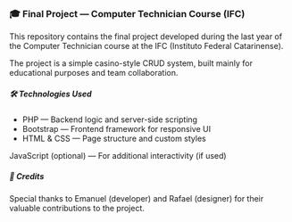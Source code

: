 ### 🎓 Final Project — Computer Technician Course (IFC)
This repository contains the final project developed during the last year of the Computer Technician course at the IFC (Instituto Federal Catarinense).

The project is a simple casino-style CRUD system, built mainly for educational purposes and team collaboration.

##### 🛠️ Technologies Used
- PHP — Backend logic and server-side scripting
- Bootstrap — Frontend framework for responsive UI
- HTML & CSS — Page structure and custom styles

JavaScript (optional) — For additional interactivity (if used)

##### 🙌 Credits
Special thanks to Emanuel (developer) and Rafael (designer) for their valuable contributions to the project.

